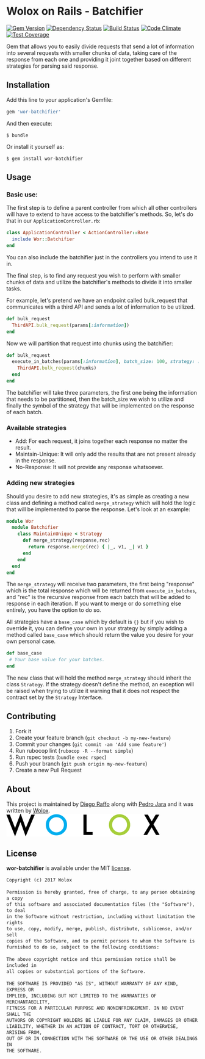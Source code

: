 # Wolox on Rails - Batchifier
[![Gem Version](https://badge.fury.io/rb/wor-batchifier.svg)](https://badge.fury.io/rb/wor-batchifier)
[![Dependency Status](https://gemnasium.com/badges/github.com/Wolox/wor-batchifier.svg)](https://gemnasium.com/github.com/Wolox/wor-batchifier)
[![Build Status](https://travis-ci.org/Wolox/wor-batchifier.svg)](https://travis-ci.org/Wolox/wor-batchifier)
[![Code Climate](https://codeclimate.com/github/Wolox/wor-batchifier/badges/gpa.svg)](https://codeclimate.com/github/Wolox/wor-authentication)
[![Test Coverage](https://codeclimate.com/github/Wolox/wor-batchifier/badges/coverage.svg)](https://codeclimate.com/github/Wolox/wor-batchifier/coverage)

Gem that allows you to easily divide requests that send a lot of information into several requests with smaller chunks of data, taking care of the response from each one and providing it joint together based on different strategies for parsing said response.

## Installation

Add this line to your application's Gemfile:

```ruby
gem 'wor-batchifier'
```

And then execute:

    $ bundle

Or install it yourself as:

    $ gem install wor-batchifier

## Usage

### Basic use:

The first step is to define a parent controller from which all other controllers will have to extend to have access to the batchifier's methods. So, let's do that in our `ApplicationController.rb`:

```ruby
class ApplicationController < ActionController::Base
  include Wor::Batchifier
end
```

You can also include the batchifier just in the controllers you intend to use it in.

The final step, is to find any request you wish to perform with smaller chunks of data and utilize the batchifier's methods to divide it into smaller tasks.

For example, let's pretend we have an endpoint called bulk_request that communicates with a third API and sends a lot of information to be utilized.

```ruby
def bulk_request
  ThirdAPI.bulk_request(params[:information])
end
```

Now we will partition that request into chunks using the batchifier:

```ruby
def bulk_request
  execute_in_batches(params[:information], batch_size: 100, strategy: :add) do |chunks|
    ThirdAPI.bulk_request(chunks)
  end
end
```

The batchifier will take three parameters, the first one being the information that needs to be partitioned, then the batch_size we wish to utilize and finally the symbol of the strategy that will be implemented on the response of each batch.

### Available strategies

- Add: For each request, it joins together each response no matter the result.
- Maintain-Unique: It will only add the results that are not present already in the response.
- No-Response: It will not provide any response whatsoever.

### Adding new strategies

Should you desire to add new strategies, it's as simple as creating a new class and defining a method called `merge_strategy` which will hold the logic that will be implemented to parse the response. Let's look at an example:

```ruby
module Wor
  module Batchifier
    class MaintainUnique < Strategy
      def merge_strategy(response,rec)
        return response.merge(rec) { |_, v1, _| v1 }
      end
    end
  end
end
```

The `merge_strategy` will receive two parameters, the first being "response" which is the total response which will be returned from `execute_in_batches`, and "rec" is the recursive response from each batch that will be added to response in each iteration. If you want to merge or do something else entirely, you have the option to do so.

All strategies have a `base_case` which by default is `{}` but if you wish to override it, you can define your own in your strategy by simply adding a method called `base_case` which should return the value you desire for your own personal case.

```ruby
def base_case
 # Your base value for your batches.
end
```

The new class that will hold the method `merge_strategy` should inherit the class `Strategy`. If the strategy doesn't define the method, an exception will be raised when trying to utilize it
warning that it does not respect the contract set by the `Strategy` Interface.

## Contributing

1. Fork it
2. Create your feature branch (`git checkout -b my-new-feature`)
3. Commit your changes (`git commit -am 'Add some feature'`)
4. Run rubocop lint (`rubocop -R --format simple`)
5. Run rspec tests (`bundle exec rspec`)
6. Push your branch (`git push origin my-new-feature`)
7. Create a new Pull Request

## About ##

This project is maintained by [Diego Raffo](https://github.com/enanodr) along with [Pedro Jara](https://github.com/redwarewolf) and it was written by [Wolox](http://www.wolox.com.ar).
![Wolox](https://raw.githubusercontent.com/Wolox/press-kit/master/logos/logo_banner.png)

## License

**wor-batchifier** is available under the MIT [license](https://raw.githubusercontent.com/Wolox/wor-batchifier/master/LICENSE.md).

    Copyright (c) 2017 Wolox

    Permission is hereby granted, free of charge, to any person obtaining a copy
    of this software and associated documentation files (the "Software"), to deal
    in the Software without restriction, including without limitation the rights
    to use, copy, modify, merge, publish, distribute, sublicense, and/or sell
    copies of the Software, and to permit persons to whom the Software is
    furnished to do so, subject to the following conditions:

    The above copyright notice and this permission notice shall be included in
    all copies or substantial portions of the Software.

    THE SOFTWARE IS PROVIDED "AS IS", WITHOUT WARRANTY OF ANY KIND, EXPRESS OR
    IMPLIED, INCLUDING BUT NOT LIMITED TO THE WARRANTIES OF MERCHANTABILITY,
    FITNESS FOR A PARTICULAR PURPOSE AND NONINFRINGEMENT. IN NO EVENT SHALL THE
    AUTHORS OR COPYRIGHT HOLDERS BE LIABLE FOR ANY CLAIM, DAMAGES OR OTHER
    LIABILITY, WHETHER IN AN ACTION OF CONTRACT, TORT OR OTHERWISE, ARISING FROM,
    OUT OF OR IN CONNECTION WITH THE SOFTWARE OR THE USE OR OTHER DEALINGS IN
    THE SOFTWARE.
